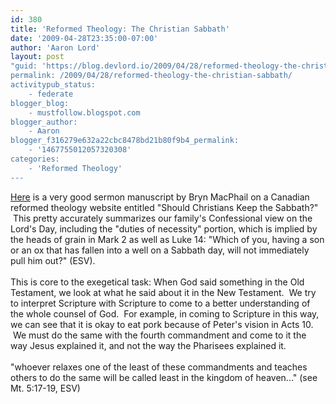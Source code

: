 ```yaml
---
id: 380
title: 'Reformed Theology: The Christian Sabbath'
date: '2009-04-28T23:35:00-07:00'
author: 'Aaron Lord'
layout: post
"guid: 'https://blog.devlord.io/2009/04/28/reformed-theology-the-christian-sabbath/'
permalink: /2009/04/28/reformed-theology-the-christian-sabbath/
activitypub_status:
    - federate
blogger_blog:
    - mustfollow.blogspot.com
blogger_author:
    - Aaron
blogger_f316279e632a22cbc8478bd21b80f9b4_permalink:
    - '1467755012057320308'
categories:
    - 'Reformed Theology'
---
```


<div><div><a href="http://www.reformedtheology.ca/mark2b.htm">Here</a> is a very good sermon manuscript by Bryn MacPhail on a Canadian reformed theology website entitled "Should Christians Keep the Sabbath?"  This pretty accurately summarizes our family's Confessional view on the Lord's Day, including the "duties of necessity" portion, which is implied by the heads of grain in Mark 2 as well as Luke 14: "Which of you, having a son or an ox that has fallen into a well on a Sabbath day, will not immediately pull him out?" (ESV).<br /></div></div><div><br /></div><div>This is core to the exegetical task: When God said something in the Old Testament, we look at what he said about it in the New Testament.  We try to interpret Scripture with Scripture to come to a better understanding of the whole counsel of God.  For example, in coming to Scripture in this way, we can see that it is okay to eat pork because of Peter's vision in Acts 10.  We must do the same with the fourth commandment and come to it the way Jesus explained it, and not the way the Pharisees explained it.<br /></div><div><br /></div><div>"whoever relaxes one of the least of these commandments and teaches others to do the same will be called least in the kingdom of heaven..." (see Mt. 5:17-19, ESV)<br /></div><div class="blogger-post-footer"></div>